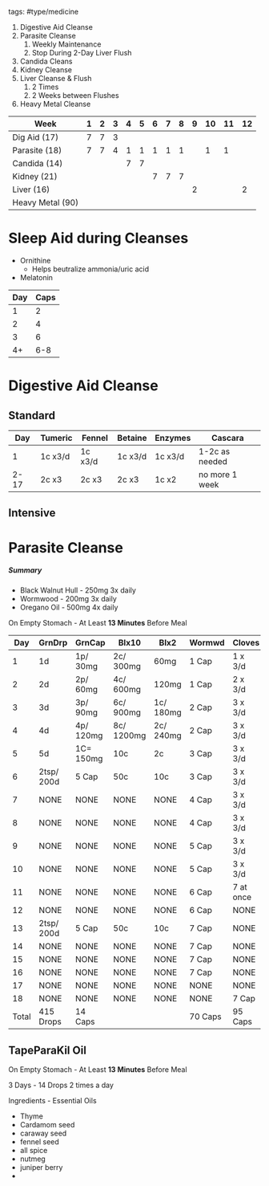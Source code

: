 
tags: #type/medicine 


1. Digestive Aid Cleanse
2. Parasite Cleanse
	1. Weekly Maintenance
	2. Stop During 2-Day Liver Flush
3. Candida Cleans
4. Kidney Cleanse
5. Liver Cleanse & Flush
	1. 2 Times
	2. 2 Weeks between Flushes
6. Heavy Metal Cleanse

| Week             | 1   | 2   | 3   | 4   | 5   | 6   | 7   | 8   | 9   | 10  | 11  | 12  |
| ---------------- | --- | --- | --- | --- | --- | --- | --- | --- | --- | --- | --- | --- |
| Dig Aid (17)     | 7   | 7   | 3   |     |     |     |     |     |     |     |     |     |
| Parasite (18)    | 7   | 7   | 4   | 1   | 1   | 1   | 1   | 1   |     | 1   | 1   |     |
| Candida (14)     |     |     |     | 7   | 7   |     |     |     |     |     |     |     |
| Kidney (21)      |     |     |     |     |     | 7   | 7   | 7   |     |     |     |     |
| Liver (16)       |     |     |     |     |     |     |     |     | 2   |     |     | 2   | 
| Heavy Metal (90) |     |     |     |     |     |     |     |     |     |     |     |     |

# Sleep Aid during Cleanses
- Ornithine
	- Helps beutralize ammonia/uric acid
- Melatonin

| Day | Caps |
| --- | ---- |
| 1   | 2    |
| 2   | 4    |
| 3   | 6    | 
| 4+  | 6-8  |

# Digestive Aid Cleanse 

## Standard

| Day  | Tumeric | Fennel  | Betaine | Enzymes | Cascara        |
| ---- | ------- | ------- | ------- | ------- | -------------- |
| 1    | 1c x3/d | 1c x3/d | 1c x3/d | 1c x3/d | 1-2c as needed |
| 2-17 | 2c x3   | 2c x3   | 2c x3   | 1c x2   | no more 1 week |


## Intensive

# Parasite Cleanse

##### Summary
- Black Walnut Hull - 250mg 3x daily
- Wormwood - 200mg 3x daily
- Oregano Oil - 500mg 4x daily

On Empty Stomach - At Least **13 Minutes** Before Meal

| Day   | GrnDrp     | GrnCap    | Blx10      | Blx2      | Wormwd  | Cloves    |
| ----- | ---------- | --------- | ---------- | --------- | ------- | --------- |
| 1     | 1d         | 1p/ 30mg  | 2c/ 300mg  | 60mg      | 1 Cap   | 1 x 3/d   |
| 2     | 2d         | 2p/ 60mg  | 4c/ 600mg  | 120mg     | 1 Cap   | 2 x 3/d   |
| 3     | 3d         | 3p/ 90mg  | 6c/ 900mg  | 1c/ 180mg | 2 Cap   | 3 x 3/d   |
| 4     | 4d         | 4p/ 120mg | 8c/ 1200mg | 2c/ 240mg | 2 Cap   | 3 x 3/d   |
| 5     | 5d         | 1C= 150mg | 10c        | 2c        | 3 Cap   | 3 x 3/d   |
| 6     | 2tsp/ 200d | 5 Cap     | 50c        | 10c       | 3 Cap   | 3 x 3/d   |
| 7     | NONE       | NONE      | NONE       | NONE      | 4 Cap   | 3 x 3/d   |
| 8     | NONE       | NONE      | NONE       | NONE      | 4 Cap   | 3 x 3/d   |
| 9     | NONE       | NONE      | NONE       | NONE      | 5 Cap   | 3 x 3/d   |
| 10    | NONE       | NONE      | NONE       | NONE      | 5 Cap   | 3 x 3/d   |
| 11    | NONE       | NONE      | NONE       | NONE      | 6 Cap   | 7 at once |
| 12    | NONE       | NONE      | NONE       | NONE      | 6 Cap   | NONE      |
| 13    | 2tsp/ 200d | 5 Cap     | 50c        | 10c       | 7 Cap   | NONE      |
| 14    | NONE       | NONE      | NONE       | NONE      | 7 Cap   | NONE      |
| 15    | NONE       | NONE      | NONE       | NONE      | 7 Cap   | NONE      |
| 16    | NONE       | NONE      | NONE       | NONE      | 7 Cap   | NONE      |
| 17    | NONE       | NONE      | NONE       | NONE      | NONE    | NONE      |
| 18    | NONE       | NONE      | NONE       | NONE      | NONE    | 7 Cap     |
| Total | 415 Drops  | 14 Caps   |            |           | 70 Caps | 95 Caps   |

## TapeParaKil Oil

On Empty Stomach - At Least **13 Minutes** Before Meal

3 Days - 14 Drops 2 times a day 

Ingredients - Essential Oils
- Thyme
- Cardamom seed
- caraway seed
- fennel seed
- all spice
- nutmeg
- juniper berry
- 